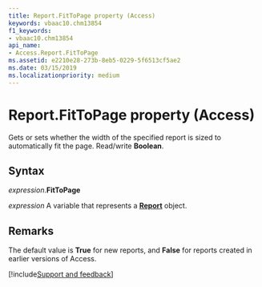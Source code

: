 ```yaml
---
title: Report.FitToPage property (Access)
keywords: vbaac10.chm13854
f1_keywords:
- vbaac10.chm13854
api_name:
- Access.Report.FitToPage
ms.assetid: e2210e28-273b-8eb5-0229-5f6513cf5ae2
ms.date: 03/15/2019
ms.localizationpriority: medium
---
```



# Report.FitToPage property (Access)

Gets or sets whether the width of the specified report is sized to automatically fit the page. Read/write **Boolean**.


## Syntax

_expression_.**FitToPage**

_expression_ A variable that represents a **[Report](Access.Report.md)** object.


## Remarks

The default value is **True** for new reports, and **False** for reports created in earlier versions of Access.



[!include[Support and feedback](~/includes/feedback-boilerplate.md)]